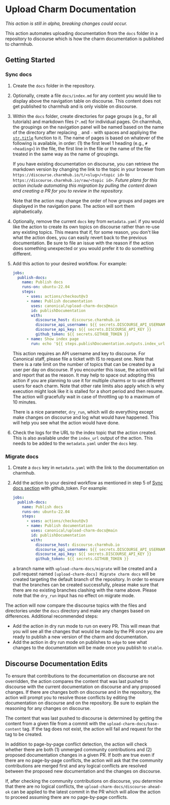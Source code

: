 # Upload Charm Documentation

*This action is still in alpha, breaking changes could occur.*

This action automates uploading documentation from the `docs` folder in a
repository to discourse which is how the charm documentation is published to
charmhub.

## Getting Started

### Sync docs

1. Create the `docs` folder in the repository.
2. Optionally, create a file `docs/index.md` for any content you would like to
    display above the navigation table on discourse. This content does not get
    published to charmhub and is only visible on discourse.
3. Within the `docs` folder, create directories for page groups (e.g., for all
    tutorials) and markdown files (`*.md`) for individual pages. On charmhub,
    the groupings on the navigation panel will be named based on the name of
    the directory after replacing `_` and `-` with spaces and appliying the
    [`str.title`](https://docs.python.org/3/library/stdtypes.html#str.title)
    function to it. The name of pages is based on whatever of the following is
    available, in order: (1) the first level 1 heading (e.g., `# <heading>`) in
    the file, the first line in the file or the name of the file treated in the
    same way as the name of groupings.

    If you have existing documentation on discourse, you can retrieve the
    markdown version by changing the link to the topic in your browser from
    `https://discourse.charmhub.io/t/<slug>/<topic id>` to
    `https://discourse.charmhub.io/raw/<topic id>`. *Future plans for this
    action include automating this migration by pulling the content down and
    creating a PR for you to review in the repository.*

    Note that the action may change the order of how groups and pages are
    displayed in the navigation pane. The action will sort them alphabetically.
4. Optionally, remove the current `docs` key from `metadata.yaml` if you would
    like the action to create its own topics on discourse rather than re-use
    any existing topics. This means that if, for some reason, you don't like
    what the action does, you can easily revert back to the previous
    documentation. Be sure to file an issue with the reason if the action does
    something unexpected or you would prefer it to do something different.
5. Add this action to your desired workflow. For example:

    ```yaml
    jobs:
      publish-docs:
        name: Publish docs
        runs-on: ubuntu-22.04
        steps:
          - uses: actions/checkout@v3
          - name: Publish documentation
            uses: canonical/upload-charm-docs@main
            id: publishDocumentation
            with:
              discourse_host: discourse.charmhub.io
              discourse_api_username: ${{ secrets.DISCOURSE_API_USERNAME }}
              discourse_api_key: ${{ secrets.DISCOURSE_API_KEY }}
              github_token: ${{ secrets.GITHUB_TOKEN }}
          - name: Show index page
            run: echo '${{ steps.publishDocumentation.outputs.index_url }}'
    ```

    This action requires an API username and key to discourse. For Canonical
    staff, please file a ticket with IS to request one. Note that there is a
    rate limit on the number of topics that can be created by a user per day on
    discourse. If you encounter this issue, the action will fail and report
    that as the reason. It may help to space out adopting this action if you
    are planning to use it for multiple charms or to use different users for
    each charm. Note that other rate limits also apply which is why execution
    might look like it is stalled for a short period and then resume. The
    action will gracefully wait in case of throttling up to a maximum of 10
    minutes.

    There is a nice parameter, `dry_run`, which will do everything except
    make changes on discourse and log what would have happened. This will help
    you see what the action would have done.
6. Check the logs for the URL to the index topic that the action created. This
    is also available under the `index_url` output of the action. This needs to
    be added to the `metadata.yaml` under the `docs` key.

### Migrate docs

1. Create a `docs` key in `metadata.yaml` with the link to the documentation on
    charmhub.
2. Add the action to your desired workflow as mentioned in step 5 of
    [Sync docs section](#sync-docs) with github_token. For example:

    ```yaml
    jobs:
      publish-docs:
        name: Publish docs
        runs-on: ubuntu-22.04
        steps:
          - uses: actions/checkout@v3
          - name: Publish documentation
            uses: canonical/upload-charm-docs@main
            id: publishDocumentation
            with:
              discourse_host: discourse.charmhub.io
              discourse_api_username: ${{ secrets.DISCOURSE_API_USERNAME }}
              discourse_api_key: ${{ secrets.DISCOURSE_API_KEY }}
              github_token: ${{ secrets.GITHUB_TOKEN }}
    ```

    a branch name with `upload-charm-docs/migrate` will be created and a pull
    request named `[upload-charm-docs] Migrate charm docs` will be created
    targeting the default branch of the repository. In order to ensure that the
    branches can be created successfully, please make sure that there are no
    existing branches clashing with the name above. Please note that the
    `dry_run` input has no effect on migrate mode.

The action will now compare the discourse topics with the files and directories
under the `docs` directory and make any changes based on differences.
Additional recommended steps:

* Add the action in dry run mode to run on every PR. This will mean that you
  will see all the changes that would be made by the PR once you are ready to
  publish a new version of the charm and documentation.
* Add the action in dry run mode on publishes to `edge` to see what changes to
  the documentation will be made once you publish to `stable`.

## Discourse Documentation Edits

To ensure that contributions to the documentation on discourse are not
overridden, the action compares the content that was last pushed to discourse
with the current documentation on discourse and any proposed changes. If there
are changes both on discourse and in the repository, the action will prompt you
to resolve those conflicts by editing the documentation on discourse and on the
repository. Be sure to explain the reasoning for any changes on discourse.

The content that was last pushed to discourse is determined by getting the
content from a given file from a commit with the
`upload-charm-docs/base-content` tag. If the tag does not exist, the action will
fail and request for the tag to be created.

In addition to page-by-page conflict detection, the action will check whether
there are both (1) unmerged community contributions and (2) proposed
documentation changes in a given PR. If both are true even if there are no
page-by-page conflicts, the action will ask that the community contributions are
merged first and any logical conflicts are resolved between the proposed new
documentation and the changes on discourse.

If, after checking the community contributions on discourse, you determine that
there are no logical conflicts, the `upload-charm-docs/discourse-ahead-ok` can
be applied to the latest commit in the PR which will allow the action to proceed
assuming there are no page-by-page conflicts.

